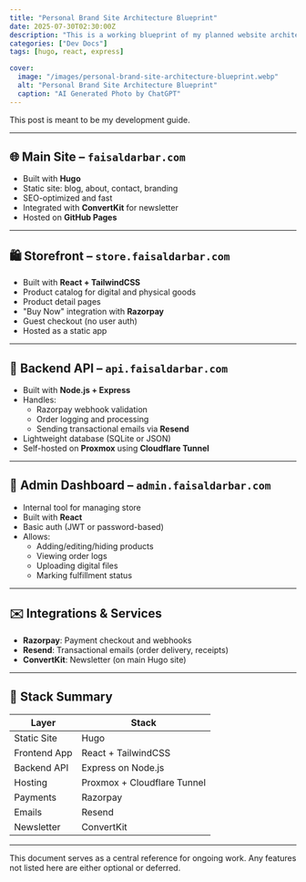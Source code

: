 ```yaml
---
title: "Personal Brand Site Architecture Blueprint"
date: 2025-07-30T02:30:00Z
description: "This is a working blueprint of my planned website architecture — a modular setup using Hugo, React, and Express across subdomains."
categories: ["Dev Docs"]
tags: [hugo, react, express]

cover:
  image: "/images/personal-brand-site-architecture-blueprint.webp"
  alt: "Personal Brand Site Architecture Blueprint"
  caption: "AI Generated Photo by ChatGPT"
---
```



This post is meant to be my development guide.

---

## 🌐 Main Site – `faisaldarbar.com`
- Built with **Hugo**
- Static site: blog, about, contact, branding
- SEO-optimized and fast
- Integrated with **ConvertKit** for newsletter
- Hosted on **GitHub Pages**

---

## 🛍️ Storefront – `store.faisaldarbar.com`
- Built with **React + TailwindCSS**
- Product catalog for digital and physical goods
- Product detail pages
- "Buy Now" integration with **Razorpay**
- Guest checkout (no user auth)
- Hosted as a static app

---

## 🔧 Backend API – `api.faisaldarbar.com`
- Built with **Node.js + Express**
- Handles:
  - Razorpay webhook validation
  - Order logging and processing
  - Sending transactional emails via **Resend**
- Lightweight database (SQLite or JSON)
- Self-hosted on **Proxmox** using **Cloudflare Tunnel**

---

## 🔐 Admin Dashboard – `admin.faisaldarbar.com`
- Internal tool for managing store
- Built with **React**
- Basic auth (JWT or password-based)
- Allows:
  - Adding/editing/hiding products
  - Viewing order logs
  - Uploading digital files
  - Marking fulfillment status

---

## ✉️ Integrations & Services
- **Razorpay**: Payment checkout and webhooks
- **Resend**: Transactional emails (order delivery, receipts)
- **ConvertKit**: Newsletter (on main Hugo site)

---

## 🧱 Stack Summary

| Layer         | Stack                       |
|---------------|-----------------------------|
| Static Site   | Hugo                        |
| Frontend App  | React + TailwindCSS         |
| Backend API   | Express on Node.js          |
| Hosting       | Proxmox + Cloudflare Tunnel |
| Payments      | Razorpay                    |
| Emails        | Resend                      |
| Newsletter    | ConvertKit                  |

---

This document serves as a central reference for ongoing work. Any features not listed here are either optional or deferred.

